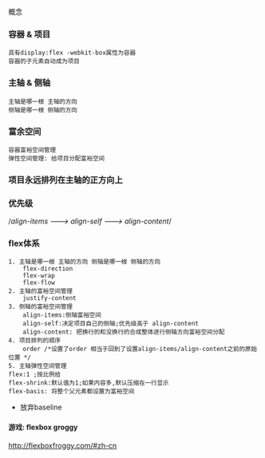 概念
### 容器 & 项目
    具有display:flex -webkit-box属性为容器
    容器的子元素自动成为项目
### 主轴 & 侧轴
    主轴是哪一根 主轴的方向 
    侧轴是哪一根 侧轴的方向
### 富余空间
    容器富裕空间管理
    弹性空间管理: 给项目分配富裕空间
### 项目永远排列在主轴的正方向上

### 优先级
  /*align-items ---> align-self ---> align-content*/

### flex体系
    1. 主轴是哪一根 主轴的方向 侧轴是哪一根 侧轴的方向
        flex-direction
        flex-wrap
        flex-flow
    2. 主轴的富裕空间管理
        justify-content
    3. 侧轴的富裕空间管理
        align-items:侧轴富裕空间 
        align-self:决定项目自己的侧轴;优先级高于 align-content
        align-content: 把换行的和没换行的合成整体进行侧轴方向富裕空间分配
    4. 项目排列的顺序
        order /*设置了order 相当于回到了设置align-items/align-content之前的原始位置 */
    5. 主轴弹性空间管理
    flex:1 ;按比例给    
    flex-shrink:默认值为1;如果内容多,默认压缩在一行显示  
    flex-basis: 将整个父元素都设置为富裕空间       

* 放弃baseline
#### 游戏: flexbox groggy
http://flexboxfroggy.com/#zh-cn